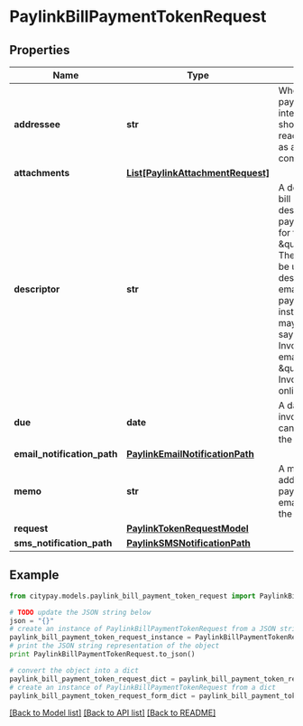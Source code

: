 # PaylinkBillPaymentTokenRequest


## Properties

Name | Type | Description | Notes
------------ | ------------- | ------------- | -------------
**addressee** | **str** | Who the bill payment request intended for. This should be a readable name such as a person or company. | [optional] 
**attachments** | [**List[PaylinkAttachmentRequest]**](PaylinkAttachmentRequest.md) |  | [optional] 
**descriptor** | **str** | A descriptor for the bill payment used to describe what the payment request is for for instance \&quot;Invoice\&quot;.  The descriptor can be used as descriptive text on emails or the payment page. For instance an invoice may have a button saying \&quot;View Invoice\&quot; or an email may say \&quot;to pay your Invoice online\&quot;.  | [optional] 
**due** | **date** | A date that the invoice is due. This can be displayed on the payment page. | [optional] 
**email_notification_path** | [**PaylinkEmailNotificationPath**](PaylinkEmailNotificationPath.md) |  | [optional] 
**memo** | **str** | A memo that can be added to the payment page and email to provide to the customer. | [optional] 
**request** | [**PaylinkTokenRequestModel**](PaylinkTokenRequestModel.md) |  | 
**sms_notification_path** | [**PaylinkSMSNotificationPath**](PaylinkSMSNotificationPath.md) |  | [optional] 

## Example

```python
from citypay.models.paylink_bill_payment_token_request import PaylinkBillPaymentTokenRequest

# TODO update the JSON string below
json = "{}"
# create an instance of PaylinkBillPaymentTokenRequest from a JSON string
paylink_bill_payment_token_request_instance = PaylinkBillPaymentTokenRequest.from_json(json)
# print the JSON string representation of the object
print PaylinkBillPaymentTokenRequest.to_json()

# convert the object into a dict
paylink_bill_payment_token_request_dict = paylink_bill_payment_token_request_instance.to_dict()
# create an instance of PaylinkBillPaymentTokenRequest from a dict
paylink_bill_payment_token_request_form_dict = paylink_bill_payment_token_request.from_dict(paylink_bill_payment_token_request_dict)
```
[[Back to Model list]](../README.md#documentation-for-models) [[Back to API list]](../README.md#documentation-for-api-endpoints) [[Back to README]](../README.md)


